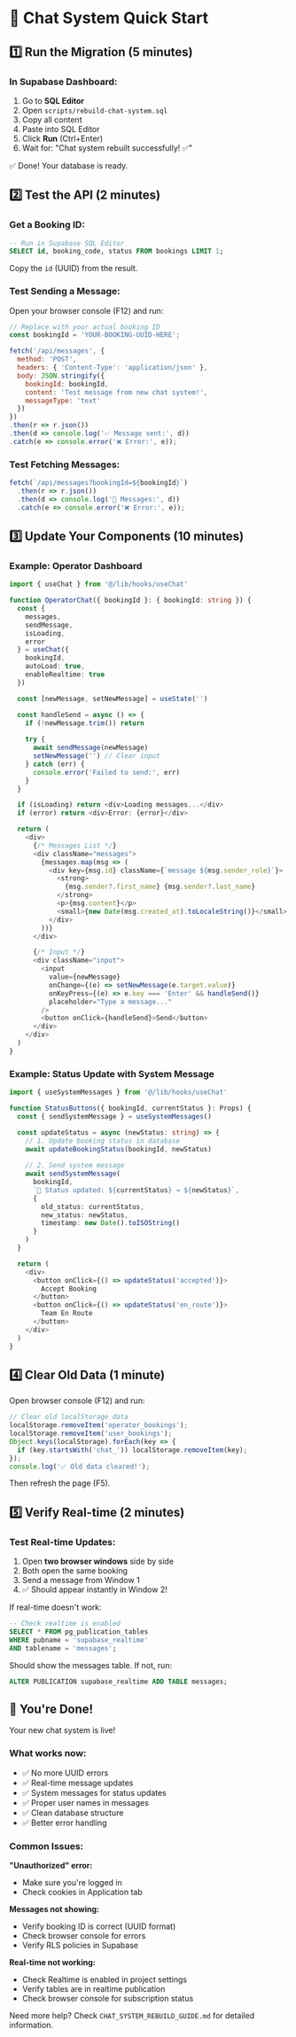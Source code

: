# 🚀 Chat System Quick Start

## 1️⃣ Run the Migration (5 minutes)

### In Supabase Dashboard:

1. Go to **SQL Editor**
2. Open `scripts/rebuild-chat-system.sql`
3. Copy all content
4. Paste into SQL Editor
5. Click **Run** (Ctrl+Enter)
6. Wait for: "Chat system rebuilt successfully! ✅"

✅ Done! Your database is ready.

## 2️⃣ Test the API (2 minutes)

### Get a Booking ID:

```sql
-- Run in Supabase SQL Editor
SELECT id, booking_code, status FROM bookings LIMIT 1;
```

Copy the `id` (UUID) from the result.

### Test Sending a Message:

Open your browser console (F12) and run:

```javascript
// Replace with your actual booking ID
const bookingId = 'YOUR-BOOKING-UUID-HERE';

fetch('/api/messages', {
  method: 'POST',
  headers: { 'Content-Type': 'application/json' },
  body: JSON.stringify({
    bookingId: bookingId,
    content: 'Test message from new chat system!',
    messageType: 'text'
  })
})
.then(r => r.json())
.then(d => console.log('✅ Message sent:', d))
.catch(e => console.error('❌ Error:', e));
```

### Test Fetching Messages:

```javascript
fetch(`/api/messages?bookingId=${bookingId}`)
  .then(r => r.json())
  .then(d => console.log('📨 Messages:', d))
  .catch(e => console.error('❌ Error:', e));
```

## 3️⃣ Update Your Components (10 minutes)

### Example: Operator Dashboard

```typescript
import { useChat } from '@/lib/hooks/useChat'

function OperatorChat({ bookingId }: { bookingId: string }) {
  const { 
    messages, 
    sendMessage, 
    isLoading, 
    error 
  } = useChat({
    bookingId,
    autoLoad: true,
    enableRealtime: true
  })

  const [newMessage, setNewMessage] = useState('')

  const handleSend = async () => {
    if (!newMessage.trim()) return
    
    try {
      await sendMessage(newMessage)
      setNewMessage('') // Clear input
    } catch (err) {
      console.error('Failed to send:', err)
    }
  }

  if (isLoading) return <div>Loading messages...</div>
  if (error) return <div>Error: {error}</div>

  return (
    <div>
      {/* Messages List */}
      <div className="messages">
        {messages.map(msg => (
          <div key={msg.id} className={`message ${msg.sender_role}`}>
            <strong>
              {msg.sender?.first_name} {msg.sender?.last_name}
            </strong>
            <p>{msg.content}</p>
            <small>{new Date(msg.created_at).toLocaleString()}</small>
          </div>
        ))}
      </div>

      {/* Input */}
      <div className="input">
        <input
          value={newMessage}
          onChange={(e) => setNewMessage(e.target.value)}
          onKeyPress={(e) => e.key === 'Enter' && handleSend()}
          placeholder="Type a message..."
        />
        <button onClick={handleSend}>Send</button>
      </div>
    </div>
  )
}
```

### Example: Status Update with System Message

```typescript
import { useSystemMessages } from '@/lib/hooks/useChat'

function StatusButtons({ bookingId, currentStatus }: Props) {
  const { sendSystemMessage } = useSystemMessages()

  const updateStatus = async (newStatus: string) => {
    // 1. Update booking status in database
    await updateBookingStatus(bookingId, newStatus)
    
    // 2. Send system message
    await sendSystemMessage(
      bookingId,
      `🔄 Status updated: ${currentStatus} → ${newStatus}`,
      {
        old_status: currentStatus,
        new_status: newStatus,
        timestamp: new Date().toISOString()
      }
    )
  }

  return (
    <div>
      <button onClick={() => updateStatus('accepted')}>
        Accept Booking
      </button>
      <button onClick={() => updateStatus('en_route')}>
        Team En Route
      </button>
    </div>
  )
}
```

## 4️⃣ Clear Old Data (1 minute)

Open browser console (F12) and run:

```javascript
// Clear old localStorage data
localStorage.removeItem('operator_bookings');
localStorage.removeItem('user_bookings');
Object.keys(localStorage).forEach(key => {
  if (key.startsWith('chat_')) localStorage.removeItem(key);
});
console.log('✅ Old data cleared!');
```

Then refresh the page (F5).

## 5️⃣ Verify Real-time (2 minutes)

### Test Real-time Updates:

1. Open **two browser windows** side by side
2. Both open the same booking
3. Send a message from Window 1
4. ✅ Should appear instantly in Window 2!

If real-time doesn't work:

```sql
-- Check realtime is enabled
SELECT * FROM pg_publication_tables 
WHERE pubname = 'supabase_realtime' 
AND tablename = 'messages';
```

Should show the messages table. If not, run:

```sql
ALTER PUBLICATION supabase_realtime ADD TABLE messages;
```

## 🎉 You're Done!

Your new chat system is live! 

### What works now:
- ✅ No more UUID errors
- ✅ Real-time message updates
- ✅ System messages for status updates
- ✅ Proper user names in messages
- ✅ Clean database structure
- ✅ Better error handling

### Common Issues:

**"Unauthorized" error:**
- Make sure you're logged in
- Check cookies in Application tab

**Messages not showing:**
- Verify booking ID is correct (UUID format)
- Check browser console for errors
- Verify RLS policies in Supabase

**Real-time not working:**
- Check Realtime is enabled in project settings
- Verify tables are in realtime publication
- Check browser console for subscription status

Need more help? Check `CHAT_SYSTEM_REBUILD_GUIDE.md` for detailed information.

